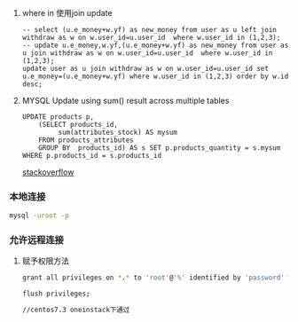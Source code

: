 1. where in 使用join update
    
    ```mysql
    -- select (u.e_money+w.yf) as new_money from user as u left join withdraw as w on w.user_id=u.user_id  where w.user_id in (1,2,3);
    -- update u.e_money,w.yf,(u.e_money+w.yf) as new_money from user as u join withdraw as w on w.user_id=u.user_id  where w.user_id in (1,2,3);
    update user as u join withdraw as w on w.user_id=u.user_id set u.e_money=(u.e_money+w.yf) where w.user_id in (1,2,3) order by w.id desc;
    ```
    
2. MYSQL Update using sum() result across multiple tables
   
    ````mysql
    UPDATE products p,
        (SELECT products_id,
             sum(attributes_stock) AS mysum
        FROM products_attributes
        GROUP BY  products_id) AS s SET p.products_quantity = s.mysum
    WHERE p.products_id = s.products_id
    ````
    [stackoverflow](http://stackoverflow.com/questions/14470041/mysql-update-using-sum-result-across-multiple-tables)


### 本地连接

````bash
mysql -uroot -p
````

### 允许远程连接

1. 赋予权限方法

    ````bash
    grant all privileges on *.* to 'root'@'%' identified by 'password' with grant option;
    
    flush privileges;
    
    //centos7.3 oneinstack下通过
    ````
    
